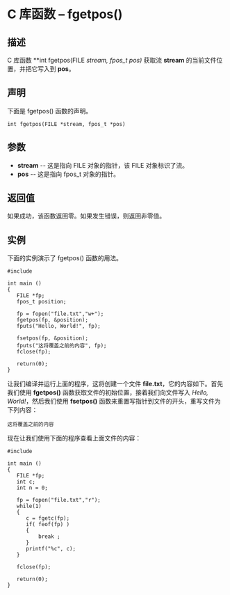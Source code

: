 # C 库函数 – fgetpos()


## 描述

C 库函数 **int fgetpos(FILE *stream, fpos_t *pos)** 获取流 **stream** 的当前文件位置，并把它写入到 **pos**。

## 声明

下面是 fgetpos() 函数的声明。

    int fgetpos(FILE *stream, fpos_t *pos)

## 参数

* **stream** \-- 这是指向 FILE 对象的指针，该 FILE 对象标识了流。
* **pos** \-- 这是指向 fpos_t 对象的指针。

## 返回值

如果成功，该函数返回零。如果发生错误，则返回非零值。

## 实例

下面的实例演示了 fgetpos() 函数的用法。

    #include 

    int main ()
    {
       FILE *fp;
       fpos_t position;

       fp = fopen("file.txt","w+");
       fgetpos(fp, &position);
       fputs("Hello, World!", fp);

       fsetpos(fp, &position);
       fputs("这将覆盖之前的内容", fp);
       fclose(fp);

       return(0);
    }

让我们编译并运行上面的程序，这将创建一个文件 **file.txt**，它的内容如下。首先我们使用 **fgetpos()** 函数获取文件的初始位置，接着我们向文件写入 _Hello, World!_，然后我们使用 **fsetpos()** 函数来重置写指针到文件的开头，重写文件为下列内容：

    这将覆盖之前的内容

现在让我们使用下面的程序查看上面文件的内容：

    #include 

    int main ()
    {
       FILE *fp;
       int c;
       int n = 0;

       fp = fopen("file.txt","r");
       while(1)
       {
          c = fgetc(fp);
          if( feof(fp) )
          {
              break ;
          }
          printf("%c", c);
       }

       fclose(fp);

       return(0);
    }